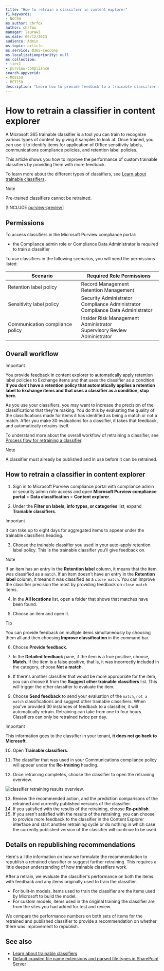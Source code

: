 ```yaml
---
title: "How to retrain a classifier in content explorer"
f1.keywords:
- NOCSH
ms.author: chrfox
author: chrfox
manager: laurawi
ms.date: 06/12/2023
audience: Admin
ms.topic: article
ms.service: O365-seccomp
ms.localizationpriority: null
ms.collection: 
- tier1
- purview-compliance
search.appverid: 
- MOE150
- MET150
description: "Learn how to provide feedback to a trainable classifier in Content explorer."
---
```


# How to retrain a classifier in content explorer

A Microsoft 365 trainable classifier is a tool you can train to recognize various types of content by giving it samples to look at. Once trained, you can use it to identify items for application of Office sensitivity labels, communications compliance policies, and retention label policies.

This article shows you how to improve the performance of custom trainable classifiers by providing them with more feedback.

To learn more about the different types of classifiers, see [Learn about trainable classifiers](classifier-learn-about.md).

> [!NOTE]
> Pre-trained classifiers cannot be retrained.

[!INCLUDE [purview-preview](../includes/purview-preview.md)]

## Permissions

To access classifiers in the Microsoft Purview compliance portal:

- the Compliance admin role or Compliance Data Administrator is required to train a classifier

To use classifiers in the following scenarios, you will need the permissions listed:

| Scenario | Required Role Permissions|
| -------- | --------|
| Retention label policy | Record Management <br> Retention Management |
| Sensitivity label policy | Security Administrator <br> Compliance Administrator <br> Compliance Data Administrator
| Communication compliance policy | Insider Risk Management Administrator <br> Supervisory Review Administrator|

## Overall workflow

> [!IMPORTANT]
> You provide feedback in content explorer to automatically apply  retention label policies to Exchange items and that uses the classifier as a condition. **If you don't have a retention policy that automatically applies a retention label to Exchange items and that uses a classifier as a condition, stop here.**

As you use your classifiers, you may want to increase the precision of the classifications that they're making. You do this by evaluating the quality of the classifications made for items it has identified as being a match or not a match. After you make 30 evaluations for a classifier, it takes that feedback, and automatically retrains itself.

To understand more about the overall workflow of retraining a classifier, see [Process flow for retraining a classifier](classifier-learn-about.md#retraining-classifiers).

> [!NOTE]
> A classifier must already be published and in use before it can be retrained.

## How to retrain a classifier in content explorer

1. Sign in to Microsoft Purview compliance portal with compliance admin or security admin role access and open **Microsoft Purview compliance portal** > **Data classification** > **Content explorer**. 

2. Under the **Filter on labels, info types, or categories** list, expand **Trainable classifiers**.

> [!IMPORTANT]
> It can take up to eight days for aggregated items to appear under the trainable classifiers heading.

3. Choose the trainable classifier you used in your auto-apply retention label policy. This is the trainable classifier you'll give feedback on.

> [!NOTE]
> If an item has an entry in the **Retention label** column, it means that the item was classified as a `match`.  If an item doesn't have an entry in the **Retention label** column, it means it was classified as a `close match`. You can improve the classifier precision the most by providing feedback on `close match` items. 

4. In the **All locations** list, open a folder that shows that matches have been found.

5. Choose an item and open it.
 
> [!TIP]
> You can provide feedback on multiple items simultaneously by choosing them all and then choosing **Improve classification** in the command bar.

6. Choose **Provide feedback**.

7. In the **Detailed feedback** pane, if the item is a true positive, choose, **Match**.  If the item is a false positive, that is, it was incorrectly included in the category, choose **Not a match**.

8. If there's another classifier that would be more appropriate for the item, you can choose it from the **Suggest other trainable classifiers** list. This will trigger the other classifier to evaluate the item.

9. Choose **Send feedback** to send your evaluation of the `match`, `not a match` classifications and suggest other trainable classifiers. When you've provided 30 instances of feedback to a classifier, it will automatically  retrain. Retraining can take from one to four hours. Classifiers can only be retrained twice per day.

> [!IMPORTANT]
> This information goes to the classifier in your tenant, **it does not go back to Microsoft**.

10. Open **Trainable classifiers**.

10. The classifier that was used in your Communications compliance policy will appear under the **Re-training** heading.

<!-- 6-19-2023--Comment needed until image can be replaced: classifier in retraining status.](../media/classifier-retraining.png) -->

12. Once retraining completes, choose the classifier to open the retraining overview.

![classifier retraining results overview.](../media/classifier-retraining-overview.png)

13. Review the recommended action, and the prediction comparisons of the retrained and currently published versions of the classifier.
14. If you satisfied with the results of the retraining, choose **Re-publish**.
15. If you aren't satisfied with the results of the retraining, you can choose to provide more feedback to the classifier in the Content Explorer interface and start another retraining cycle or do nothing in which case the currently published version of the classifier will continue to be used. 

## Details on republishing recommendations

Here's a little information on how we formulate the recommendation to republish a retrained classifier or suggest further retraining. This requires a little deeper understanding of how trainable classifiers work.

After a retrain, we evaluate the classifier's performance on both the items with feedback and any items originally used to train the classifier. 

- For built-in models, items used to train the classifier are the items used by Microsoft to build the model.
- For custom models, items used in the original training the classifier are from the sites you had added for test and review.

We compare the performance numbers on both sets of items for the retrained and published classifier to provide a recommendation on whether there was improvement to republish. 

## See also

- [Learn about trainable classifiers](classifier-learn-about.md)
- [Default crawled file name extensions and parsed file types in SharePoint Server](/sharepoint/technical-reference/default-crawled-file-name-extensions-and-parsed-file-types)
